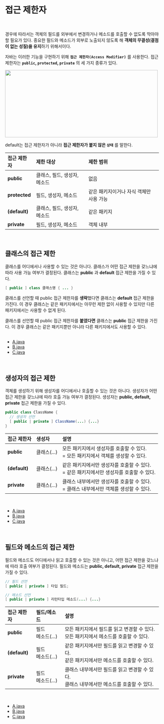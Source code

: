 # 접근 제한자
<br/>

경우에 따라서는 객체의 필드를 외부에서 변경하거나 메소드를 호출할 수 없도록 막아야 할 필요가 있다.
중요한 필드와 메소드가 외부로 노출되지 않도록 해 **객체의 무결성(결점이 없는 성질)을 유지**하기 위해서이다.

자바는 이러한 기능을 구현하기 위해 **`접근 제한자(Access Modifier)`** 를 사용한다. 접근 제한자는 **`public`, `protected`, `private`** 의 세 가지 종류가 있다.

<img src="https://github.com/silxbro/java/assets/142463332/a5c0cef3-bda2-41b8-a981-284884b91c49" width="500" height="220"/><br/>

default는 접근 제한자가 아니라 **접근 제한자가 붙지 않은 `상태`** 를 말한다.

|접근 제한자|제한 대상|제한 범위|
|:---|:---|:---|
|**public**|클래스, 필드, 생성자, 메소드|없음|
|**protected**|필드, 생성자, 메소드|같은 패키지이거나 자식 객체만 사용 가능|
|**(default)**|클래스, 필드, 생성자, 메소드|같은 패키지|
|**private**|필드, 생성자, 메소드|객체 내부|

<br/>

## 클래스의 접근 제한
클래스를 어디에서나 사용할 수 있는 것은 아니다. 클래스가 어떤 접근 제한을 갖느냐에 따라 사용 가능 여부가 결정된다. 클래스는 **public** 과 **default** 접근 제한을 가질 수 있다.
```java
[ public ] class 클래스명 { ... }
```
클래스를 선언할 때 public 접근 제한자를 **생략**했다면 클래스는 **default** 접근 제한을 가진다. 이 경우 클래스는 같은 패키지에서는 아무런 제한 없이 사용할 수 있지만 다른 패키지에서는
사용할 수 없게 된다.

클래스를 선언할 때 public 접근 제한자를 **붙였다면** 클래스는 **public** 접근 제한을 가진다. 이 경우 클래스는 같은 패키지뿐만 아니라 다른 패키지에서도 사용할 수 있다.
<br/>
<br/>

- [A.java](https://github.com/silxbro/java/blob/main/src/thisisjava/ch06/sec13/exam01/package1/A.java)
- [B.java](https://github.com/silxbro/java/blob/main/src/thisisjava/ch06/sec13/exam01/package1/B.java)
- [C.java](https://github.com/silxbro/java/blob/main/src/thisisjava/ch06/sec13/exam01/package2/C.java)

<br/>

## 생성자의 접근 제한
객체를 생성하기 위해 생성자를 어디에서나 호출할 수 있는 것은 아니다. 생성자가 어떤 접근 제한을 갖느냐에 따라 호출 가능 여부가 결정된다.
생성자는 **public, default, private** 접근 제한을 가질 수 있다.
```java
public class ClassName {
  // 생성자 선언
  [ public | private ] ClassName(...) {...}
}
```

|접근 제한자|생성자|설명|
|:---|:---|:---|
|**public**|클래스(...)|모든 패키지에서 생성자를 호출할 수 있다.<br/>= 모든 패키지에서 객체를 생성할 수 있다.|
|**(default)**|클래스(...)|같은 패키지에서만 생성자를 호출할 수 있다.<br/>= 같은 패키지에서만 생성자를 호출할 수 있다.|
|**private**|클래스(...)|클래스 내부에서만 생성자를 호출할 수 있다.<br/>= 클래스 내부에서만 객체를 생성할 수 있다.|

<br/>

- [A.java](https://github.com/silxbro/java/blob/main/src/thisisjava/ch06/sec13/exam02/package1/A.java)
- [B.java](https://github.com/silxbro/java/blob/main/src/thisisjava/ch06/sec13/exam02/package1/B.java)
- [C.java](https://github.com/silxbro/java/blob/main/src/thisisjava/ch06/sec13/exam02/package2/C.java)
  
<br/>

## 필드와 메소드의 접근 제한
필드와 메소드도 어디에서나 읽고 호출할 수 있는 것은 아니고, 어떤 접근 제한을 갖느냐에 따라 호출 여부가 결정된다.
필드와 메소드는 **public, default, private** 접근 제한을 가질 수 있다.
```java
// 필드 선언
[ public | private ] 타입 필드;

// 메소드 선언
[ public | private ] 리턴타입 메소드(...) {...}
```

|접근 제한자|필드/메소드|설명|
|:---|:---|:---|
|**public**|필드<br/>메소드(...)|모든 패키지에서 필드를 읽고 변경할 수 있다.<br/>모든 패키지에서 메소드를 호출할 수 있다.|
|**(default)**|필드<br/>메소드(...)|같은 패키지에서만 필드를 읽고 변경할 수 있다.<br/>같은 패키지에서만 메소드를 호출할 수 있다.|
|**private**|필드<br/>메소드(...)|클래스 내부에서만 필드를 읽고 변경할 수 있다.<br/>클래스 내부에서만 메소드를 호출할 수 있다.|

<br/>

- [A.java](https://github.com/silxbro/java/blob/main/src/thisisjava/ch06/sec13/exam03/package1/A.java)
- [B.java](https://github.com/silxbro/java/blob/main/src/thisisjava/ch06/sec13/exam03/package1/B.java)
- [C.java](https://github.com/silxbro/java/blob/main/src/thisisjava/ch06/sec13/exam03/package2/C.java)
